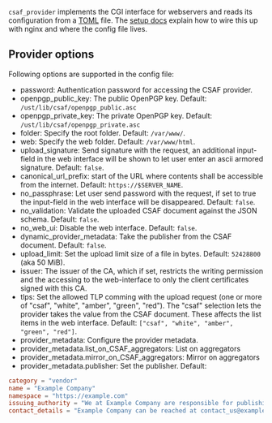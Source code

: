 `csaf_provider` implements the CGI interface for webservers and reads its configuration from a [TOML](https://toml.io/en/) file.
The [setup docs](../README.md#setup-trusted-provider) explain how to wire this up with nginx and where the config file lives.

## Provider options

Following options are supported in the config file:

 - password: Authentication password for accessing the CSAF provider.
 - openpgp_public_key: The public OpenPGP key. Default: `/ust/lib/csaf/openpgp_public.asc`
 - openpgp_private_key: The private OpenPGP key. Default: `/ust/lib/csaf/openpgp_private.asc`
 - folder: Specify the root folder. Default: `/var/www/`.
 - web: Specify the web folder. Default: `/var/www/html`.
 - upload_signature: Send signature with the request, an additional input-field in the web interface will be shown to let user enter an ascii armored signature. Default: `false`.
 - canonical_url_prefix: start of the URL where contents shall be accessible from the internet. Default: `https://$SERVER_NAME`.
 - no_passphrase: Let user send password with the request, if set to true the input-field in the web interface will be disappeared. Default: `false`.
 - no_validation: Validate the uploaded CSAF document against the JSON schema. Default: `false`.
 - no_web_ui: Disable the web interface. Default: `false`.
 - dynamic_provider_metadata: Take the publisher from the CSAF document. Default: `false`.
 - upload_limit: Set the upload limit size of a file in bytes. Default: `52428800` (aka 50 MiB).
 - issuer: The issuer of the CA, which if set, restricts the writing permission and the accessing to the web-interface to only the client certificates signed with this CA.
 - tlps: Set the allowed TLP comming with the upload request (one or more of "csaf", "white", "amber", "green", "red").
   The "csaf" selection lets the provider takes the value from the CSAF document.
   These affects the list items in the web interface.
   Default: `["csaf", "white", "amber", "green", "red"]`.
 - provider_metadata: Configure the provider metadata.
 - provider_metadata.list_on_CSAF_aggregators: List on aggregators
 - provider_metadata.mirror_on_CSAF_aggregators: Mirror on aggregators
 - provider_metadata.publisher: Set the publisher. Default:  
```toml [provider_metadata.publisher]
category = "vendor"
name = "Example Company"
namespace = "https://example.com"
issuing_authority = "We at Example Company are responsible for publishing and maintaining Product Y."
contact_details = "Example Company can be reached at contact_us@example.com, or via our website at https://www.example.com/contact."```


